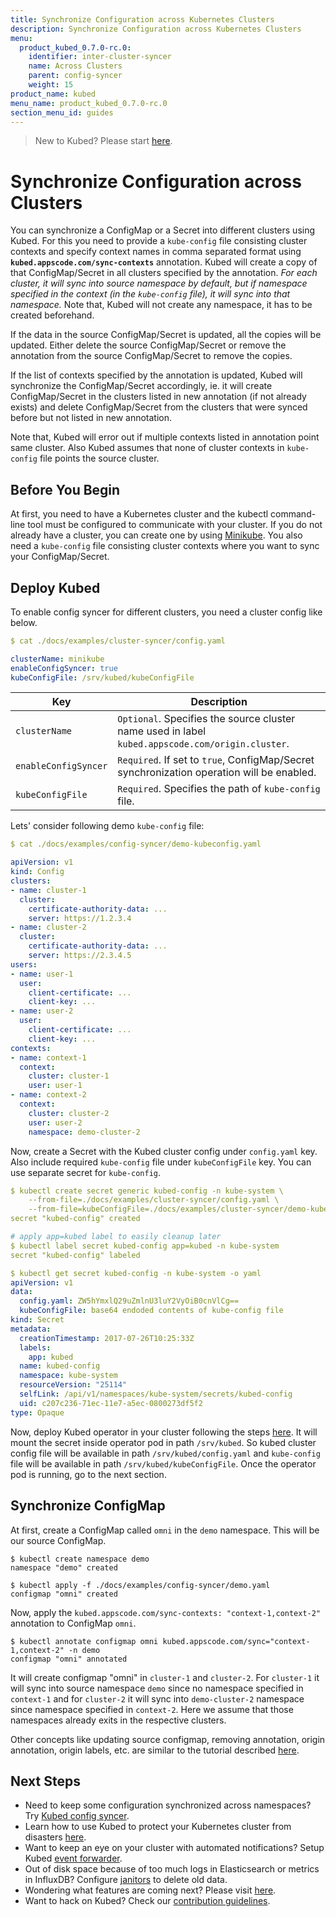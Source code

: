 ```yaml
---
title: Synchronize Configuration across Kubernetes Clusters
description: Synchronize Configuration across Kubernetes Clusters
menu:
  product_kubed_0.7.0-rc.0:
    identifier: inter-cluster-syncer
    name: Across Clusters
    parent: config-syncer
    weight: 15
product_name: kubed
menu_name: product_kubed_0.7.0-rc.0
section_menu_id: guides
---
```


> New to Kubed? Please start [here](/products/kubed/0.7.0-rc.0/concepts/README).

# Synchronize Configuration across Clusters

You can synchronize a ConfigMap or a Secret into different clusters using Kubed. For this you need to provide a `kube-config` file consisting cluster contexts and specify context names in comma separated format using __`kubed.appscode.com/sync-contexts`__ annotation. Kubed will create a copy of that ConfigMap/Secret in all clusters specified by the annotation. _For each cluster, it will sync into source namespace by default, but if namespace specified in the context (in the `kube-config` file), it will sync into that namespace._ Note that, Kubed will not create any namespace, it has to be created beforehand.

If the data in the source ConfigMap/Secret is updated, all the copies will be updated. Either delete the source ConfigMap/Secret or remove the annotation from the source ConfigMap/Secret to remove the copies.

If the list of contexts specified by the annotation is updated, Kubed will synchronize the ConfigMap/Secret accordingly, ie. it will create ConfigMap/Secret  in the clusters listed in new annotation (if not already exists) and delete ConfigMap/Secret from the clusters that were synced before but not listed in new annotation.

Note that, Kubed will error out if multiple contexts listed in annotation point same cluster. Also Kubed assumes that none of cluster contexts in `kube-config` file points the source cluster.

## Before You Begin

At first, you need to have a Kubernetes cluster and the kubectl command-line tool must be configured to communicate with your cluster. If you do not already have a cluster, you can create one by using [Minikube](https://github.com/kubernetes/minikube). You also need a `kube-config` file consisting cluster contexts where you want to sync your ConfigMap/Secret.

## Deploy Kubed

To enable config syncer for different clusters, you need a cluster config like below.

```yaml
$ cat ./docs/examples/cluster-syncer/config.yaml

clusterName: minikube
enableConfigSyncer: true
kubeConfigFile: /srv/kubed/kubeConfigFile
```

| Key                  | Description                                                                                      |
|----------------------|--------------------------------------------------------------------------------------------------|
| `clusterName`        | `Optional`. Specifies the source cluster name used in label `kubed.appscode.com/origin.cluster`. |
| `enableConfigSyncer` | `Required`. If set to `true`, ConfigMap/Secret synchronization operation will be enabled.        |
| `kubeConfigFile`     | `Required`. Specifies the path of `kube-config` file.                                            |

Lets' consider following demo `kube-config` file:

```yaml
$ cat ./docs/examples/config-syncer/demo-kubeconfig.yaml

apiVersion: v1
kind: Config
clusters:
- name: cluster-1
  cluster:
    certificate-authority-data: ...
    server: https://1.2.3.4
- name: cluster-2
  cluster:
    certificate-authority-data: ...
    server: https://2.3.4.5
users:
- name: user-1
  user:
    client-certificate: ...
    client-key: ...
- name: user-2
  user:
    client-certificate: ...
    client-key: ...
contexts:
- name: context-1
  context:
    cluster: cluster-1
    user: user-1
- name: context-2
  context:
    cluster: cluster-2
    user: user-2
    namespace: demo-cluster-2
```

Now, create a Secret with the Kubed cluster config under `config.yaml` key. Also include required `kube-config` file under `kubeConfigFile` key. You can use separate secret for `kube-config`.

```yaml
$ kubectl create secret generic kubed-config -n kube-system \
    --from-file=./docs/examples/cluster-syncer/config.yaml \
    --from-file=kubeConfigFile=./docs/examples/cluster-syncer/demo-kubeconfig.yaml
secret "kubed-config" created

# apply app=kubed label to easily cleanup later
$ kubectl label secret kubed-config app=kubed -n kube-system
secret "kubed-config" labeled

$ kubectl get secret kubed-config -n kube-system -o yaml
apiVersion: v1
data:
  config.yaml: ZW5hYmxlQ29uZmlnU3luY2VyOiB0cnVlCg==
  kubeConfigFile: base64 endoded contents of kube-config file
kind: Secret
metadata:
  creationTimestamp: 2017-07-26T10:25:33Z
  labels:
    app: kubed
  name: kubed-config
  namespace: kube-system
  resourceVersion: "25114"
  selfLink: /api/v1/namespaces/kube-system/secrets/kubed-config
  uid: c207c236-71ec-11e7-a5ec-0800273df5f2
type: Opaque
```

Now, deploy Kubed operator in your cluster following the steps [here](/products/kubed/0.7.0-rc.0/setup/install).  It will mount the secret inside operator pod in path `/srv/kubed`. So kubed cluster config file will be available in path `/srv/kubed/config.yaml` and `kube-config` file will be available in path `/srv/kubed/kubeConfigFile`.  Once the operator pod is running, go to the next section.

## Synchronize ConfigMap

At first, create a ConfigMap called `omni` in the `demo` namespace. This will be our source ConfigMap.

```console
$ kubectl create namespace demo
namespace "demo" created

$ kubectl apply -f ./docs/examples/config-syncer/demo.yaml
configmap "omni" created
```

Now, apply the `kubed.appscode.com/sync-contexts: "context-1,context-2"` annotation to ConfigMap `omni`.

```console
$ kubectl annotate configmap omni kubed.appscode.com/sync="context-1,context-2" -n demo
configmap "omni" annotated
```

It will create configmap "omni" in `cluster-1` and `cluster-2`. For `cluster-1` it will sync into source namespace `demo`  since no namespace specified in `context-1` and for `cluster-2` it will sync into `demo-cluster-2` namespace since namespace specified in `context-2`. Here we assume that those namespaces already exits in the respective clusters.

Other concepts like updating source configmap, removing annotation, origin annotation, origin labels, etc. are similar to the tutorial described [here](/products/kubed/0.7.0-rc.0/guides/config-syncer/intra-cluster).

## Next Steps
 - Need to keep some configuration synchronized across namespaces? Try [Kubed config syncer](/products/kubed/0.7.0-rc.0/guides/config-syncer/intra-cluster).
 - Learn how to use Kubed to protect your Kubernetes cluster from disasters [here](/products/kubed/0.7.0-rc.0/guides/disaster-recovery/).
 - Want to keep an eye on your cluster with automated notifications? Setup Kubed [event forwarder](/products/kubed/0.7.0-rc.0/guides/cluster-events/).
 - Out of disk space because of too much logs in Elasticsearch or metrics in InfluxDB? Configure [janitors](/products/kubed/0.7.0-rc.0/guides/janitors) to delete old data.
 - Wondering what features are coming next? Please visit [here](/products/kubed/0.7.0-rc.0/roadmap).
 - Want to hack on Kubed? Check our [contribution guidelines](/products/kubed/0.7.0-rc.0/CONTRIBUTING).
